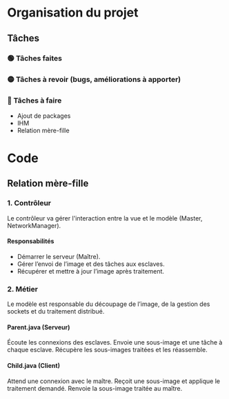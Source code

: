 # Organisation du projet

## Tâches 

### 🟢 Tâches faites

### 🟡 Tâches à revoir (bugs, améliorations à apporter)

### 🔴 Tâches à faire

- Ajout de packages
- IHM
- Relation mère-fille


# Code

## Relation mère-fille

### 1. Contrôleur

Le contrôleur va gérer l'interaction entre la vue et le modèle (Master, NetworkManager).

#### Responsabilités

- Démarrer le serveur (Maître).
- Gérer l’envoi de l’image et des tâches aux esclaves.
- Récupérer et mettre à jour l’image après traitement.


### 2. Métier

Le modèle est responsable du découpage de l’image, de la gestion des sockets et du traitement distribué.

#### Parent.java (Serveur)

Écoute les connexions des esclaves.
Envoie une sous-image et une tâche à chaque esclave.
Récupère les sous-images traitées et les réassemble.

#### Child.java (Client)

Attend une connexion avec le maître.
Reçoit une sous-image et applique le traitement demandé.
Renvoie la sous-image traitée au maître.